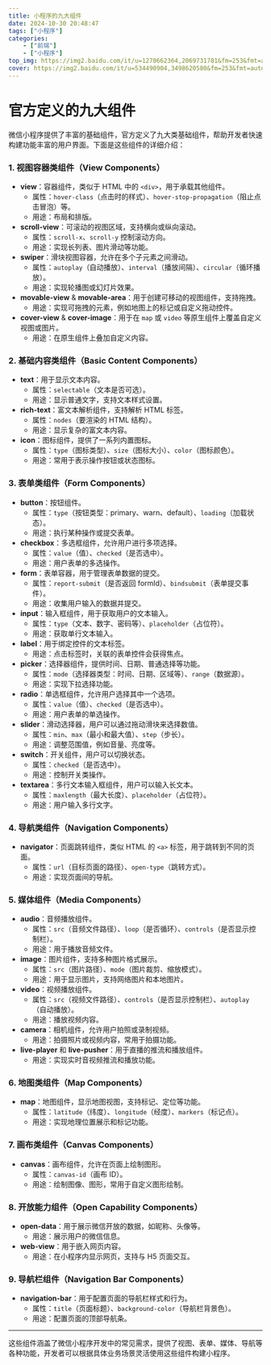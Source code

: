 ```yaml
---
title: 小程序的九大组件
date: 2024-10-30 20:48:47
tags: ["小程序"]
categories: 
    - ["前端"]
    - ["小程序"]
top_img: https://img2.baidu.com/it/u=1270662364,2069731781&fm=253&fmt=auto&app=138&f=JPEG?w=889&h=500
cover: https://img2.baidu.com/it/u=534490904,3498620580&fm=253&fmt=auto&app=120&f=JPEG?w=750&h=500
---
```

# 官方定义的九大组件

微信小程序提供了丰富的基础组件，官方定义了九大类基础组件，帮助开发者快速构建功能丰富的用户界面。下面是这些组件的详细介绍：

### 1. **视图容器类组件（View Components）**

- **view**：容器组件，类似于 HTML 中的 `<div>`，用于承载其他组件。
    - 属性：`hover-class`（点击时的样式）、`hover-stop-propagation`（阻止点击冒泡）等。
    - 用途：布局和排版。
- **scroll-view**：可滚动的视图区域，支持横向或纵向滚动。
    - 属性：`scroll-x`、`scroll-y` 控制滚动方向。
    - 用途：实现长列表、图片滑动等功能。
- **swiper**：滑块视图容器，允许在多个子元素之间滑动。
    - 属性：`autoplay`（自动播放）、`interval`（播放间隔）、`circular`（循环播放）。
    - 用途：实现轮播图或幻灯片效果。
- **movable-view** & **movable-area**：用于创建可移动的视图组件，支持拖拽。
    - 用途：实现可拖拽的元素，例如地图上的标记或自定义拖动控件。
- **cover-view** & **cover-image**：用于在 `map` 或 `video` 等原生组件上覆盖自定义视图或图片。
    - 用途：在原生组件上叠加自定义内容。

### 2. **基础内容类组件（Basic Content Components）**

- **text**：用于显示文本内容。
    - 属性：`selectable`（文本是否可选）。
    - 用途：显示普通文字，支持文本样式设置。
- **rich-text**：富文本解析组件，支持解析 HTML 标签。
    - 属性：`nodes`（要渲染的 HTML 结构）。
    - 用途：显示复杂的富文本内容。
- **icon**：图标组件，提供了一系列内置图标。
    - 属性：`type`（图标类型）、`size`（图标大小）、`color`（图标颜色）。
    - 用途：常用于表示操作按钮或状态图标。

### 3. **表单类组件（Form Components）**

- **button**：按钮组件。
    - 属性：`type`（按钮类型：primary、warn、default）、`loading`（加载状态）。
    - 用途：执行某种操作或提交表单。
- **checkbox**：多选框组件，允许用户进行多项选择。
    - 属性：`value`（值）、`checked`（是否选中）。
    - 用途：用户表单的多选操作。
- **form**：表单容器，用于管理表单数据的提交。
    - 属性：`report-submit`（是否返回 formId）、`bindsubmit`（表单提交事件）。
    - 用途：收集用户输入的数据并提交。
- **input**：输入框组件，用于获取用户的文本输入。
    - 属性：`type`（文本、数字、密码等）、`placeholder`（占位符）。
    - 用途：获取单行文本输入。
- **label**：用于绑定控件的文本标签。
    - 用途：点击标签时，关联的表单控件会获得焦点。
- **picker**：选择器组件，提供时间、日期、普通选择等功能。
    - 属性：`mode`（选择器类型：时间、日期、区域等）、`range`（数据源）。
    - 用途：实现下拉选择功能。
- **radio**：单选框组件，允许用户选择其中一个选项。
    - 属性：`value`（值）、`checked`（是否选中）。
    - 用途：用户表单的单选操作。
- **slider**：滑动选择器，用户可以通过拖动滑块来选择数值。
    - 属性：`min`、`max`（最小和最大值）、`step`（步长）。
    - 用途：调整范围值，例如音量、亮度等。
- **switch**：开关组件，用户可以切换状态。
    - 属性：`checked`（是否选中）。
    - 用途：控制开关类操作。
- **textarea**：多行文本输入框组件，用户可以输入长文本。
    - 属性：`maxlength`（最大长度）、`placeholder`（占位符）。
    - 用途：用户输入多行文字。

### 4. **导航类组件（Navigation Components）**

- **navigator**：页面跳转组件，类似 HTML 的 `<a>` 标签，用于跳转到不同的页面。
    - 属性：`url`（目标页面的路径）、`open-type`（跳转方式）。
    - 用途：实现页面间的导航。

### 5. **媒体组件（Media Components）**

- **audio**：音频播放组件。
    - 属性：`src`（音频文件路径）、`loop`（是否循环）、`controls`（是否显示控制栏）。
    - 用途：用于播放音频文件。
- **image**：图片组件，支持多种图片格式展示。
    - 属性：`src`（图片路径）、`mode`（图片裁剪、缩放模式）。
    - 用途：用于显示图片，支持网络图片和本地图片。
- **video**：视频播放组件。
    - 属性：`src`（视频文件路径）、`controls`（是否显示控制栏）、`autoplay`（自动播放）。
    - 用途：播放视频内容。
- **camera**：相机组件，允许用户拍照或录制视频。
    - 用途：拍摄照片或视频内容，常用于拍摄功能。
- **live-player** 和 **live-pusher**：用于直播的推流和播放组件。
    - 用途：实现实时音视频推流和播放功能。

### 6. **地图类组件（Map Components）**

- **map**：地图组件，显示地图视图，支持标记、定位等功能。
    - 属性：`latitude`（纬度）、`longitude`（经度）、`markers`（标记点）。
    - 用途：实现地理位置展示和标记功能。

### 7. **画布类组件（Canvas Components）**

- **canvas**：画布组件，允许在页面上绘制图形。
    - 属性：`canvas-id`（画布 ID）。
    - 用途：绘制图像、图形，常用于自定义图形绘制。

### 8. **开放能力组件（Open Capability Components）**

- **open-data**：用于展示微信开放的数据，如昵称、头像等。
    - 用途：展示用户的微信信息。
- **web-view**：用于嵌入网页内容。
    - 用途：在小程序内显示网页，支持与 H5 页面交互。

### 9. **导航栏组件（Navigation Bar Components）**

- **navigation-bar**：用于配置页面的导航栏样式和行为。
    - 属性：`title`（页面标题）、`background-color`（导航栏背景色）。
    - 用途：配置页面的顶部导航条。

---

这些组件涵盖了微信小程序开发中的常见需求，提供了视图、表单、媒体、导航等各种功能，开发者可以根据具体业务场景灵活使用这些组件构建小程序。